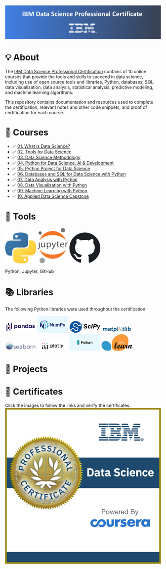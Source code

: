 [![ibm](./Images/ibm.png)](https://www.coursera.org/professional-certificates/ibm-data-science)

# 💡 About
The [IBM Data Science Professional Certification](https://www.coursera.org/professional-certificates/ibm-data-science) contains of 10 online courses that provide the tools and skills to succeed in data science, including use of open source tools and libraries, Python, databases, SQL, data visualization, data analysis, statistical analysis, predictive modeling, and machine learning algorithms.

This repository contains documentation and resources used to complete the certification, relevant notes and other code snippets, and proof of certification for each course.

# 📖 Courses
- ✅ [01. What is Data Science?](./01.%20What%20is%20Data%20Science/)
- ✅ [02. Tools for Data Science](./02.%20Tools%20for%20Data%20Science/)
- ✅ [03. Data Science Methodology](./03.%20Data%20Science%20Methodology/)
- ✅ [04. Python for Data Science, AI & Development](./04.%20Python%20for%20Data%20Science,%20AI%20&%20Development/)
- ✅ [05. Python Project for Data Science](./05.%20Python%20Project%20for%20Data%20Science/)
- ✅ [06. Databases and SQL for Data Science with Python](./06.%20Databases%20and%20SQL%20for%20Data%20Science%20with%20Python/)
- ✅ [07. Data Analysis with Python](./07.%20Data%20Analysis%20with%20Python/)
- ✅ [08. Data Visualization with Python](./08.%20Data%20Visualization%20with%20Python/)
- ✅ [09. Machine Learning with Python](./09.%20Machine%20Learning%20with%20Python/)
- ✅ [10. Applied Data Science Capstone](./10.%20Applied%20Data%20Science%20Capstone/)

# 🧰 Tools 
<p float="left">
  <img src="./Images/python.png" width="100" />
  <img src="./Images/jupyter.png" width="100" /> 
  <img src="./Images/github.svg" width="100" />
</p>
Python, Jupyter, GitHub

# 📚 Libraries
The following Python libraries were used throughout the certification: 
<p float="left">
  <img src="./Images/pandas.png" width="100" />
  <img src="./Images/numpy.png" width="100" /> 
  <img src="./Images/scipy.jpg" width="100" />
  <img src="./Images/matplotlib.svg" width="100" />
  <img src="./Images/seaborn.png" width="100" />
  <img src="./Images/Plotly-logo.jpg" width="100" />
  <img src="./Images/follium.png" width="100" />
  <img src="./Images/scikit_learn.png" width="100" />
</p>


# 📂 Projects

# 🏅 Certificates
Click the images to follow the links and verify the certificates. 
[![alt text](./Images/Professional_Certificate_-_Data_Science.png)](https://www.credly.com/earner/earned/badge/36774f5d-5edb-4bd9-89ff-0de5a302b36e)
